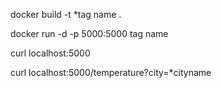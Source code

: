 docker build -t *tag name .

docker run -d -p 5000:5000 tag name

curl localhost:5000

curl localhost:5000/temperature?city=*cityname
